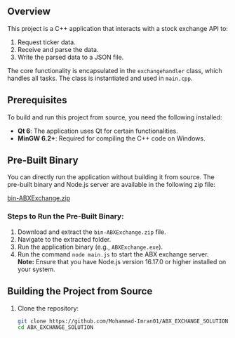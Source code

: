 ## Overview

This project is a C++ application that interacts with a stock exchange API to:
1. Request ticker data.
2. Receive and parse the data.
3. Write the parsed data to a JSON file.

The core functionality is encapsulated in the `exchangehandler` class, which handles all tasks. The class is instantiated and used in `main.cpp`.

## Prerequisites

To build and run this project from source, you need the following installed:

- **Qt 6**: The application uses Qt for certain functionalities.
- **MinGW 6.2+**: Required for compiling the C++ code on Windows.

## Pre-Built Binary

You can directly run the application without building it from source. The pre-built binary and Node.js server are available in the following zip file:

[bin-ABXExchange.zip](https://github.com/Mohammad-Imran01/ABX_EXCHANGE_SOLUTION/bin-ABXExchange.zip)

### Steps to Run the Pre-Built Binary:
1. Download and extract the `bin-ABXExchange.zip` file.
2. Navigate to the extracted folder.
3. Run the application binary (e.g., `ABXExchange.exe`).
4. Run the command `node main.js` to start the ABX exchange server.  
   **Note:** Ensure that you have Node.js version 16.17.0 or higher installed on your system.

## Building the Project from Source

1. Clone the repository:
   ```bash
   git clone https://github.com/Mohammad-Imran01/ABX_EXCHANGE_SOLUTION.git
   cd ABX_EXCHANGE_SOLUTION
